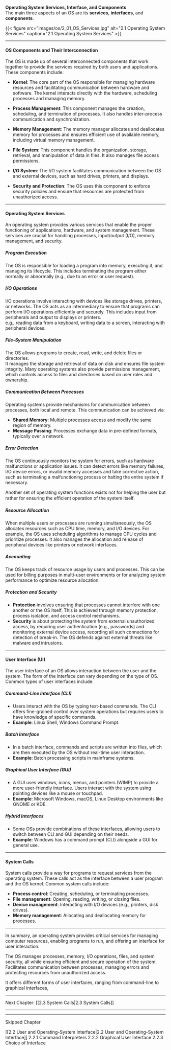 
**Operating System Services, Interface, and Components**     
The main three aspects of an OS are its **services**, **interfaces**, and **components**. 


{{< figure src="images/os/2_01_OS_Services.jpg"  alt="2.1 Operating System Services"  caption="2.1 Operating System Services" >}}

---

#### **OS Components and Their Interconnection**

The OS is made up of several interconnected components that work together to provide the services required by both users and applications. These components include:

- **Kernel**: The core part of the OS responsible for managing hardware resources and facilitating communication between hardware and software. The kernel interacts directly with the hardware, scheduling processes and managing memory.
  
- **Process Management**: This component manages the creation, scheduling, and termination of processes. It also handles inter-process communication and synchronization.

- **Memory Management**: The memory manager allocates and deallocates memory for processes and ensures efficient use of available memory, including virtual memory management.

- **File System**: This component handles the organization, storage, retrieval, and manipulation of data in files. It also manages file access permissions.

- **I/O System**: The I/O system facilitates communication between the OS and external devices, such as hard drives, printers, and displays.

- **Security and Protection**: The OS uses this component to enforce security policies and ensure that resources are protected from unauthorized access.

___

#### **Operating System Services**

An operating system provides various services that enable the proper functioning of applications, hardware, and system management. These services are crucial for handling processes, input/output (I/O), memory management, and security. 

##### **Program Execution**
The OS is responsible for loading a program into memory, executing it, and managing its lifecycle. This includes terminating the program either normally or abnormally (e.g., due to an error or user request).

##### **I/O Operations**
I/O operations involve interacting with devices like storage drives, printers, or networks. The OS acts as an intermediary to ensure that programs can perform I/O operations efficiently and securely. This includes input from peripherals and output to displays or printers.     
e.g., reading data from a keyboard, writing data to a screen, interacting with peripheral devices.

##### **File-System Manipulation**
The OS allows programs to create, read, write, and delete files or directories.       
It manages the storage and retrieval of data on disk and ensures file system integrity. Many operating systems also provide permissions management, which controls access to files and directories based on user roles and ownership.

##### **Communication Between Processes**
Operating systems provide mechanisms for communication between processes, both local and remote. This communication can be achieved via:
- **Shared Memory**: Multiple processes access and modify the same region of memory.
- **Message Passing**: Processes exchange data in pre-defined formats, typically over a network.

##### **Error Detection**
The OS continuously monitors the system for errors, such as hardware malfunctions or application issues. It can detect errors like memory failures, I/O device errors, or invalid memory accesses and take corrective action, such as terminating a malfunctioning process or halting the entire system if necessary.


Another set of operating system functions exists not for helping the user but rather for ensuring the efﬁcient operation of the system itself. 

##### **Resource Allocation**
When multiple users or processes are running simultaneously, the OS allocates resources such as CPU time, memory, and I/O devices. For example, the OS uses scheduling algorithms to manage CPU cycles and prioritize processes. It also manages the allocation and release of peripheral devices like printers or network interfaces.

##### **Accounting**
The OS keeps track of resource usage by users and processes. This can be used for billing purposes in multi-user environments or for analyzing system performance to optimize resource allocation.

##### **Protection and Security**
- **Protection** involves ensuring that processes cannot interfere with one another or the OS itself. This is achieved through memory protection, process isolation, and access control mechanisms.
- **Security** is about protecting the system from external unauthorized access, by requiring user authentication (e.g., passwords) and monitoring external device access, recording all such connections for detection of break-in. The OS defends against external threats like malware and intrusions.

---

#### **User Interface (UI)**

The user interface of an OS allows interaction between the user and the system. The form of the interface can vary depending on the type of OS. Common types of user interfaces include:

##### **Command-Line Interface (CLI)**
- Users interact with the OS by typing text-based commands. The CLI offers fine-grained control over system operations but requires users to have knowledge of specific commands.
- **Example**: Linux Shell, Windows Command Prompt.

##### **Batch Interface**
- In a batch interface, commands and scripts are written into files, which are then executed by the OS without real-time user interaction.
- **Example**: Batch processing scripts in mainframe systems.

##### **Graphical User Interface (GUI)**
- A GUI uses windows, icons, menus, and pointers (WIMP) to provide a more user-friendly interface. Users interact with the system using pointing devices like a mouse or touchpad.
- **Example**: Microsoft Windows, macOS, Linux Desktop environments like GNOME or KDE.

##### **Hybrid Interfaces**
- Some OSs provide combinations of these interfaces, allowing users to switch between CLI and GUI depending on their needs.
- **Example**: Windows has a command prompt (CLI) alongside a GUI for general use.

---

#### **System Calls**

System calls provide a way for programs to request services from the operating system. These calls act as the interface between a user program and the OS kernel. Common system calls include:
- **Process control**: Creating, scheduling, or terminating processes.
- **File management**: Opening, reading, writing, or closing files.
- **Device management**: Interacting with I/O devices (e.g., printers, disk drives).
- **Memory management**: Allocating and deallocating memory for processes.


---


In summary, an operating system provides critical services for managing computer resources, enabling programs to run, and offering an interface for user interaction. 

The OS manages processes, memory, I/O operations, files, and system security, all while ensuring efficient and secure operation of the system.     
Facilitates communication between processes, managing errors and protecting resources from unauthorized access.

It offers different forms of user interfaces, ranging from command-line to graphical interfaces, 

___


Next Chapter: [[2.3 System Calls|2.3 System Calls]]

____
___

Skipped Chapter

[[2.2 User and Operating-System Interface|2.2 User and Operating-System Interface]]
	2.2.1 Command Interpreters
	2.2.2 Graphical User Interface
	2.2.3 Choice of Interface
	